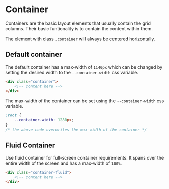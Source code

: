 # Container

Containers are the basic layout elements that usually contain the grid columns. Their basic funtionality is to contain the content within them.

The element with class `.container` will always be centered horizontally.

## Default container
The default container has a max-width of `1140px` which can be changed by setting the desired width to the `--container-width` css variable.

```html
<div class="container">
    <!-- content here -->
</div>
```

The max-width of the container can be set using the `--container-width` css variable.
```css
:root {
    --container-width: 1280px;
}
/* the above code overwrites the max-width of the container */
```

## Fluid Container
Use fluid container for full-screen container requirements.
It spans over the entire width of the screen and has a max-width of `100%`.


```html
<div class="container-fluid">
    <!-- content here -->
</div>
```
